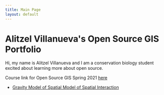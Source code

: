 ```yaml
---
title: Main Page
layout: default
---
```


# Alitzel Villanueva's Open Source GIS Portfolio
Hi, my name is Alitzel Villanueva and I am a conservation biology student excited about learning more about open source.

Course link for Open Source GIS Spring 2021 [here](https://gis4dev.github.io) 

- [Gravity Model of Spatial Model of Spatial Interaction](gravity/gravity.md)
